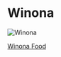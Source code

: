 # Winona


![Winona](https://www.iloveinspired.com/wp-content/uploads/2014/09/winona_overview.jpg "Picture of Winona Scenic Veiw")

[Winona Food](../blob/master/Food)
